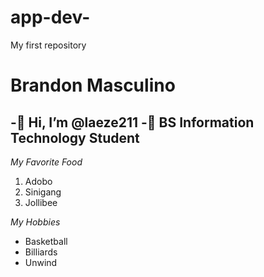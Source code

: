 # app-dev-
My first repository 
# Brandon Masculino

-👋 Hi, I’m @laeze211
-👀 BS Information Technology Student
---------------------
*My Favorite Food*
1. Adobo
2. Sinigang
3. Jollibee

*My Hobbies*
- Basketball
- Billiards
- Unwind
